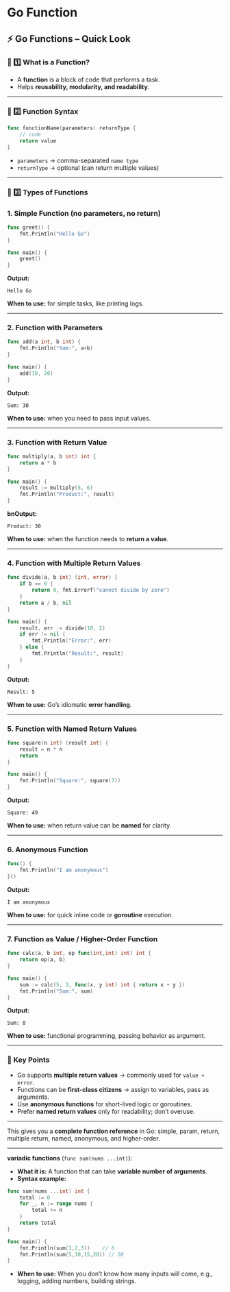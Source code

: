# Go Function

## ⚡ Go Functions – Quick Look

### 🔹 1️⃣ What is a Function?

- A **function** is a block of code that performs a task.
- Helps **reusability, modularity, and readability**.

---

### 🔹 2️⃣ Function Syntax

```go
func functionName(parameters) returnType {
    // code
    return value
}
```

- `parameters` → comma-separated `name type`
- `returnType` → optional (can return multiple values)

---

### 🔹 3️⃣ Types of Functions

### 1. **Simple Function (no parameters, no return)**

```go
func greet() {
    fmt.Println("Hello Go")
}

func main() {
    greet()
}
```

**Output:**

```
Hello Go
```

**When to use:** for simple tasks, like printing logs.

---

### 2. **Function with Parameters**

```go
func add(a int, b int) {
    fmt.Println("Sum:", a+b)
}

func main() {
    add(10, 20)
}
```

**Output:**

```
Sum: 30
```

**When to use:** when you need to pass input values.

---

### 3. **Function with Return Value**

```go
func multiply(a, b int) int {
    return a * b
}

func main() {
    result := multiply(5, 6)
    fmt.Println("Product:", result)
}
```

**bnOutput:**

```
Product: 30
```

**When to use:** when the function needs to **return a value**.

---

### 4. **Function with Multiple Return Values**

```go
func divide(a, b int) (int, error) {
    if b == 0 {
        return 0, fmt.Errorf("cannot divide by zero")
    }
    return a / b, nil
}

func main() {
    result, err := divide(10, 2)
    if err != nil {
        fmt.Println("Error:", err)
    } else {
        fmt.Println("Result:", result)
    }
}
```

**Output:**

```
Result: 5
```

**When to use:** Go’s idiomatic **error handling**.

---

### 5. **Function with Named Return Values**

```go
func square(n int) (result int) {
    result = n * n
    return
}

func main() {
    fmt.Println("Square:", square(7))
}
```

**Output:**

```
Square: 49
```

**When to use:** when return value can be **named** for clarity.

---

### 6. **Anonymous Function**

```go
func() {
    fmt.Println("I am anonymous")
}()
```

**Output:**

```
I am anonymous
```

**When to use:** for quick inline code or **goroutine** execution.

---

### 7. **Function as Value / Higher-Order Function**

```go
func calc(a, b int, op func(int,int) int) int {
    return op(a, b)
}

func main() {
    sum := calc(5, 3, func(x, y int) int { return x + y })
    fmt.Println("Sum:", sum)
}
```

**Output:**

```
Sum: 8
```

**When to use:** functional programming, passing behavior as argument.

---

### 🔹 Key Points

- Go supports **multiple return values** → commonly used for `value + error`.
- Functions can be **first-class citizens** → assign to variables, pass as arguments.
- Use **anonymous functions** for short-lived logic or goroutines.
- Prefer **named return values** only for readability; don’t overuse.

---

This gives you a **complete function reference** in Go: simple, param, return, multiple return, named, anonymous, and higher-order.

---

**variadic functions** (`func sum(nums ...int)`):

- **What it is:** A function that can take **variable number of arguments**.
- **Syntax example:**

```go
func sum(nums ...int) int {
    total := 0
    for _, n := range nums {
        total += n
    }
    return total
}

func main() {
    fmt.Println(sum(1,2,3))    // 6
    fmt.Println(sum(5,10,15,20)) // 50
}

```

- **When to use:** When you don’t know how many inputs will come, e.g., logging, adding numbers, building strings.
